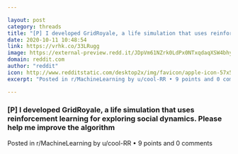```yaml
---

layout: post
category: threads
title: "[P] I developed GridRoyale, a life simulation that uses reinforcement learning for exploring social dynamics. Please help me improve the algorithm"
date: 2020-10-11 10:48:54
link: https://vrhk.co/33LRugg
image: https://external-preview.redd.it/JDpVm61NZrk0LdPx0NTxqdaqXSW4bhy99t5HP_HbKT4.jpg?width=462&height=241.884816754&auto=webp&crop=462:241.884816754,smart&s=d99d254ee507cb3fa09db1c41759157e0823126a
domain: reddit.com
author: "reddit"
icon: http://www.redditstatic.com/desktop2x/img/favicon/apple-icon-57x57.png
excerpt: "Posted in r/MachineLearning by u/cool-RR • 9 points and 0 comments"

---
```


### [P] I developed GridRoyale, a life simulation that uses reinforcement learning for exploring social dynamics. Please help me improve the algorithm

Posted in r/MachineLearning by u/cool-RR • 9 points and 0 comments